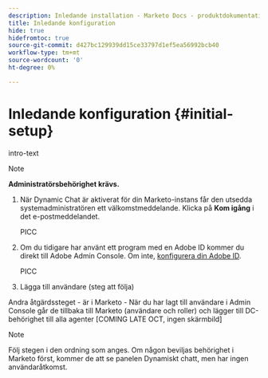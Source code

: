 ```yaml
---
description: Inledande installation - Marketo Docs - produktdokumentation
title: Inledande konfiguration
hide: true
hidefromtoc: true
source-git-commit: d427bc129939dd15ce33797d1ef5ea56992bcb40
workflow-type: tm+mt
source-wordcount: '0'
ht-degree: 0%

---
```


# Inledande konfiguration {#initial-setup}

intro-text

>[!NOTE]
>
>**Administratörsbehörighet krävs.**

1. När Dynamic Chat är aktiverat för din Marketo-instans får den utsedda systemadministratören ett välkomstmeddelande. Klicka på **Kom igång** i det e-postmeddelandet.

   PICC

1. Om du tidigare har använt ett program med en Adobe ID kommer du direkt till Adobe Admin Console. Om inte, [konfigurera din Adobe ID](https://helpx.adobe.com/manage-account/using/create-update-adobe-id.html).

   PICC

1. Lägga till användare (steg att följa)

Andra åtgärdssteget - är i Marketo - När du har lagt till användare i Admin Console går de tillbaka till Marketo (användare och roller) och lägger till DC-behörighet till alla agenter [COMING LATE OCT, ingen skärmbild]

>[!NOTE]
>
>Följ stegen i den ordning som anges. Om någon beviljas behörighet i Marketo först, kommer de att se panelen Dynamiskt chatt, men har ingen användaråtkomst.
